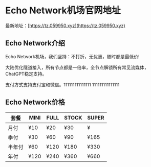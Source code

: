 # Echo Network机场官网地址

最新地址：[https://tz.059950.xyz](https://tz.059950.xyz)

## Echo Network介绍

Echo Network机场，我们坚持：不打折，无优惠，随时都是最低价!

大陆优化隧道接入，所有节点都是一倍率，全节点解锁所有常见流媒体，ChatGPT稳定支持。

支付方式支持支付宝和微信。111111111111111
111111111111111
## Echo Network价格

|套餐|MINI|FULL|STOCK|SUPER|
|----|----|----|----|----|
|月付|¥10|¥20|¥30|¥|55
|季付|¥30|¥60|¥90|¥165|
|半年付|¥60|¥120|¥180|¥330|
|年付|¥120|¥240|¥360|¥660|


